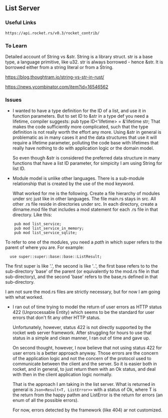 
## List Server

### Useful Links

```
https://api.rocket.rs/v0.3/rocket_contrib/
```

### To Learn

Detailed account of String vs &str. String is a library struct. str is a
base type, a language primitive, like u32. str is always borrowed - hence &str.
It is borrowed either from a string literal or from a String.

https://blog.thoughtram.io/string-vs-str-in-rust/

https://news.ycombinator.com/item?id=16546562

### Issues

- I wanted to have a type definition for the ID of a list, and use it in
  function parameters. But to set ID to &str in a type def you need a lifetime,
  compiler suggests: pub type ID<'lifetime> = &'lifetime str; That makes the
  code sufficiently more complicated, such that the type definition is not really
  worth the effort any more. Using &str in general is problematic as in many cases it
  and the data structures that use it will require a lifetime parameter, 
  polluting the code base with lifetimes that really have nothing to do with
  application logic or the domain model.

  So even though &str is considered the preferred data structure in many
  functions that have a list ID parameter, for simpicity I am using String for
  list ID.

- Module model is unlike other languages. There is a sub-module relationship
  that is created by the use of the mod keyword. 

  What worked for me is the following. Create a file hierarchy of modules
  under src just like in other languages. The file main.rs stays in src.
  All other .rs file reside in directories under src. In each directory,
  create a dirname.mod file that includes a mod statement for each .rs
  file in that directory. Like this:

```
    pub mod list_service;
    pub mod list_service_in_memory;
    pub mod list_service_sqlite;
```

  To refer to one of the modules, you need a *path* in which super refers 
  to the parent of where you are. For example:

```
  use super::super::base::base::ListResult;
```

  The first super is like '.', the second is like '..', the first base refers to
  to the sub-directory 'base' of the parent (or equivalently to the mod.rs file
  in that sub-directory), and the second 'base' refers to the base,rs defined in
  that sub-directory.

  I am not sure the mod.rs files are strictly necessary, but for now I am going
  with what worked.

- I ran out of time trying to model the return of user errors as HTTP status
  422 (Unprocessable Entity) which seems to be the standard for user errors
  that don't fit any other HTTP status.

  Unfortunately, however, status 422 is not directly supported by the rocket web
  server framework. After struggling for hours to use that status in a simple
  and clean manner, I ran out of time and gave up.

  On second thought, however, I now believe that not using status 422 for user
  errors is a better approach anyway. Those errors are the concern of the 
  application logic and not the concern of the protocol used to communicate 
  between the client and the server. So it is easier both in rocket, and in
  general, to just return them with an Ok status, and deal with then in the 
  client application logic normally.

  That is the approach I am taking in the list server. What is returned in
  general is `Json<Result<T, ListError>>` with a status of Ok, where T is the
  return from the happy pathm and ListError is the return for errors (an enum of
  all the possible errors).

  For now, errors detected by the framework (like 404) ar not customized.

